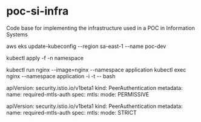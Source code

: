 # poc-si-infra
Code base for implementing the infrastructure used in a POC in Information Systems


aws eks update-kubeconfig --region sa-east-1 --name poc-dev

kubectl apply -f <folder> -n namespace


kubectl run nginx --image=nginx --namespace application
kubectl exec nginx --namespace application -i -t -- bash


apiVersion: security.istio.io/v1beta1
kind: PeerAuthentication
metadata:
  name: required-mtls-auth
spec:
  mtls:
    mode: PERMISSIVE

apiVersion: security.istio.io/v1beta1
kind: PeerAuthentication
metadata:
  name: required-mtls-auth
spec:
  mtls:
    mode: STRICT